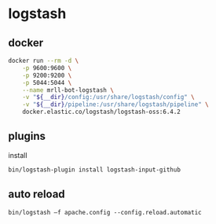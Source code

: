# logstash

## docker

```bash
docker run --rm -d \
    -p 9600:9600 \
    -p 9200:9200 \
    -p 5044:5044 \
    --name mrll-bot-logstash \
    -v "${__dir}/config:/usr/share/logstash/config" \
    -v "${__dir}/pipeline:/usr/share/logstash/pipeline" \
    docker.elastic.co/logstash/logstash-oss:6.4.2
```

## plugins

install

```bash
bin/logstash-plugin install logstash-input-github
```

## auto reload

`bin/logstash –f apache.config --config.reload.automatic`
